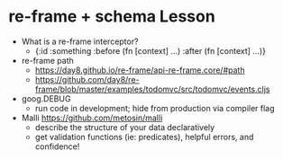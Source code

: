 # re-frame + schema Lesson

- What is a re-frame interceptor?
  - {:id :something
     :before (fn [context] ...)
     :after (fn [context] ...)}
- re-frame path
  - https://day8.github.io/re-frame/api-re-frame.core/#path
  - https://github.com/day8/re-frame/blob/master/examples/todomvc/src/todomvc/events.cljs
- goog.DEBUG
  - run code in development; hide from production via compiler flag
- Malli https://github.com/metosin/malli
  - describe the structure of your data declaratively
  - get validation functions (ie: predicates), helpful errors, and confidence!
